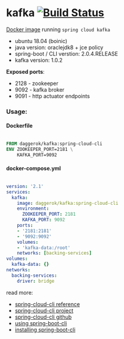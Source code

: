 # kafka [![Build Status](https://travis-ci.org/daggerok/kafka.svg?branch=master)](https://travis-ci.org/daggerok/kafka)
[Docker image](https://hub.docker.com/r/daggerok/kafka/) running `spring cloud kafka`

- ubuntu 18.04 (boinic)
- java version: oraclejdk8 + jce policy
- spring-boot / CLI verstion: 2.0.4.RELEASE
- kafka version: 1.0.2

**Exposed ports**:

- 2128 - zookeeper
- 9092 - kafka broker
- 9091 - http actuator endpoints

### Usage:

#### Dockerfile

```dockerfile

FROM daggerok/kafka:spring-cloud-cli
ENV ZOOKEEPER_PORT=2181 \
    KAFKA_PORT=9092

```

#### docker-compose.yml

```yaml

version: '2.1'
services:
  kafka:
    image: daggerok/kafka:spring-cloud-cli
    environment:
      ZOOKEEPER_PORT: 2181
      KAFKA_PORT: 9092
    ports:
    - '2181:2181'
    - '9092:9092'
    volumes:
    - 'kafka-data:/root'
    networks: [backing-services]
volumes:
  kafka-data: {}
networks:
  backing-services:
    driver: bridge

```

read more:

- [spring-cloud-cli reference](http://cloud.spring.io/spring-cloud-static/spring-cloud-cli/1.4.0.RELEASE/single/spring-cloud-cli.html)
- [spring-cloud-cli project](https://cloud.spring.io/spring-cloud-cli/)
- [spring-cloud-cli github](https://github.com/spring-cloud/spring-cloud-cli/tree/master/docs/src/main/asciidoc)
- [using spring-boot-cli](https://docs.spring.io/spring-boot/docs/current/reference/html/cli-using-the-cli.html)
- [installing spring-boot-cli](https://docs.spring.io/spring-boot/docs/current/reference/html/getting-started-installing-spring-boot.html)
